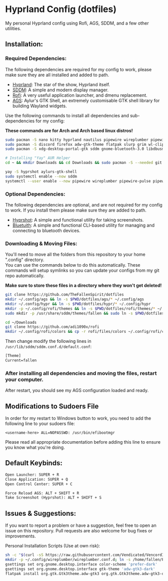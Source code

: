 # Hyprland Config (dotfiles)
My personal Hyprland config using Rofi, AGS, SDDM, and a few other utilities.

## Installation:

### Required Dependencies:
The following dependencies are required for my config to work, please make sure they are all installed and added to path.
- [Hyprland](https://hyprland.org): The star of the show, Hyprland itself.
- [SDDM](https://github.com/sddm/sddm): A simple and modern display manager.
- [Rofi](https://github.com/lbonn/rofi): A very useful application launcher, and dmenu replacement.
- [AGS](https://aylur.github.io/ags-docs/): Aylur's GTK Shell, an extremely customisable GTK shell library for building Wayland widgets.

Use the following commands to install all dependencies and sub-dependencies for my config:

**These commands are for Arch and Arch based linux distros!**
```bash
sudo pacman -S nano kitty hyprland nautilus pipewire wireplumber pipewire-pulse pipewire-alsa udisks2
sudo pacman -S discord firefox adw-gtk-theme flatpak slurp grim wl-clipboard noto-fonts noto-fonts-cjk
sudo pacman -S xdg-desktop-portal-gtk sddm gnome-bluetooth-3.0 libdbusmenu-gtk3 sassc noto-fonts-emoji rofi-wayland

# Installing "Yay" AUR Helper
cd ~ && mkdir Downloads && cd Downloads && sudo pacman -S --needed git base-devel && git clone https://aur.archlinux.org/yay-bin.git && cd yay-bin && makepkg -si

yay -S hyprshot aylurs-gtk-shell
sudo systemctl enable --now sddm
systemctl --user enable --now pipewire wireplumber pipewire-pulse pipewire-alsa
```

### Optional Dependencies:
The following dependencies are optional, and are not required for my config to work. If you install them please make sure they are added to path.
- [Hyprshot](https://github.com/Gustash/hyprshot): A simple and functional utility for taking screenshots.
- [Bluetuith](https://github.com/darkhz/bluetuith): A simple and functional CLI-based utility for managing and connecting to bluetooth devices.

### Downloading & Moving Files:
You'll need to move all the folders from this repository to your home ".config" directory.
<br/>
You can use the commands below to do this automatically.
These commands will setup symlinks so you can update your configs from my git repo automatically.

**Make sure to store these files in a directory where they won't get deleted!**

```bash
git clone https://github.com/TheFallenSpirit/dotfiles
mkdir ~/.config/ags && ln -s $PWD/dotfiles/ags/* ~/.config/ags
mkdir ~/.config/hypr && ln -s $PWD/dotfiles/hypr/* ~/.config/hypr
mkdir -p ~/.config/rofi/themes && ln -s $PWD/dotfiles/rofi/themes/* ~/.config/rofi/themes
sudo mkdir -p /usr/share/sddm/themes/fallen && sudo ln -s $PWD/dotfiles/sddm/* /usr/share/sddm/themes/fallen

cd ~/Downloads
git clone https://github.com/adi1090x/rofi
mkdir ~/.config/rofi/colors && cp -r rofi/files/colors ~/.config/rofi/colors
```

Then change modify the following lines in `/usr/lib/sddm/sddm.conf.d/default.conf`:
```txt
[Theme]
Current=fallen
```

### After installing all dependencies and moving the files, restart your computer.
After restart, you should see my AGS configuration loaded and ready.

## Modifications to Sudoers File
In order for my restart to Windows button to work, you need to add the following line to your sudoers file:
```
<username-here> ALL=NOPASSWD: /usr/bin/efibootmgr
```
Please read all appropriate documentation before adding this line to ensure you know what you're doing.

## Default Keybinds:
```txt
Open Launcher: SUPER + R
Close Application: SUPER + Q
Open Control Center: SUPER + C

Force Reload AGS: ALT + SHIFT + R
Take Screenshot (Hyprshot): ALT + SHIFT + S
```

## Issues & Suggestions:
If you want to report a problem or have a suggestion, feel free to open an issue on this repository. Pull requests are also welcome for bug fixes or improvements.

Personal Installation Scripts (Use at own risk):
```bash
sh -c "$(curl -sS https://raw.githubusercontent.com/Vendicated/VencordInstaller/main/install.sh)"
mkdir -p ~/.config/wireplumber/wireplumber.conf.d; ln -s /home/fallen/Projects/dotfiles/wireplumber/* /home/fallen/.config/wireplumber/wireplumber.conf.d
gsettings set org.gnome.desktop.interface color-scheme 'prefer-dark'
gsettings set org.gnome.desktop.interface gtk-theme 'adw-gtk3-dark'
flatpak install org.gtk.Gtk3theme.adw-gtk3 org.gtk.Gtk3theme.adw-gtk3-dark
```
